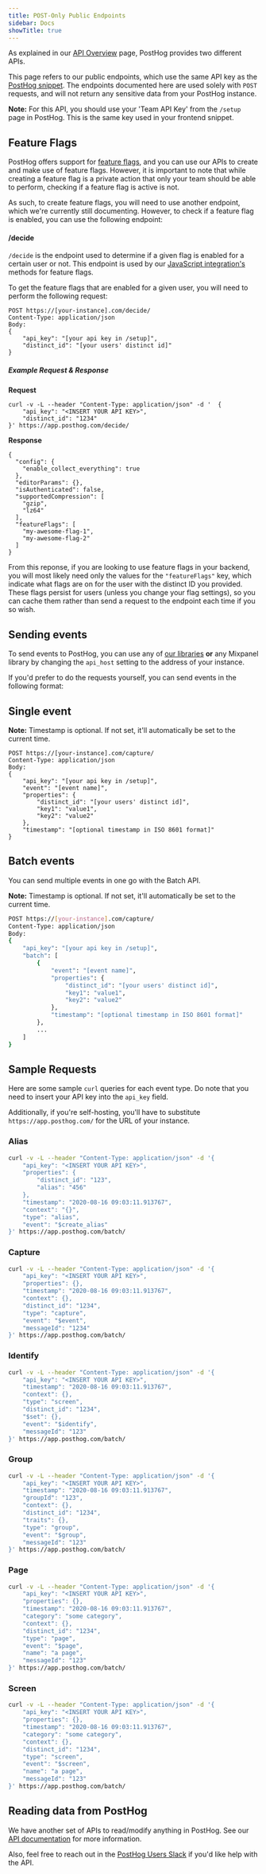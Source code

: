 ```yaml
---
title: POST-Only Public Endpoints
sidebar: Docs
showTitle: true
---
```


As explained in our [API Overview](/docs/api/api-overview) page, PostHog provides two different APIs. 

This page refers to our public endpoints, which use the same API key as the [PostHog snippet](/docs/integrations/js-integration). The endpoints documented here are used solely with `POST` requests, and will not return any sensitive data from your PostHog instance. 

**Note:** For this API, you should use your 'Team API Key' from the `/setup` page in PostHog. This is the same key used in your frontend snippet.

## Feature Flags

PostHog offers support for [feature flags](/docs/features/feature-flags), and you can use our APIs to create and make use of feature flags. However, it is important to note that while creating a feature flag is a private action that only your team should be able to perform, checking if a feature flag is active is not. 

As such, to create feature flags, you will need to use another endpoint, which we're currently still documenting. However, to check if a feature flag is enabled, you can use the following endpoint:

#### /decide

`/decide` is the endpoint used to determine if a given flag is enabled for a certain user or not. This endpoint is used by our [JavaScript integration's](/docs/integrations/js-integration) methods for feature flags.

To get the feature flags that are enabled for a given user, you will need to perform the following request:

```shell
POST https://[your-instance].com/decide/
Content-Type: application/json
Body:
{
    "api_key": "[your api key in /setup]",
    "distinct_id": "[your users' distinct id]"
}
```

##### Example Request & Response

**Request**

```shell
curl -v -L --header "Content-Type: application/json" -d '  {
    "api_key": "<INSERT YOUR API KEY>",
    "distinct_id": "1234"
}' https://app.posthog.com/decide/
```

**Response**

```shell
{
  "config": {
    "enable_collect_everything": true
  },
  "editorParams": {},
  "isAuthenticated": false,
  "supportedCompression": [
    "gzip",
    "lz64"
  ],
  "featureFlags": [
    "my-awesome-flag-1",
    "my-awesome-flag-2"
  ]
}
```

From this reponse, if you are looking to use feature flags in your backend, you will most likely need only the values for the `"featureFlags"` key, which indicate what flags are on for the user with the distinct ID you provided. These flags persist for users (unless you change your flag settings), so you can cache them rather than send a request to the endpoint each time if you so wish.


## Sending events

To send events to PostHog, you can use any of [our libraries](/docs/integrations) **or** any Mixpanel library by changing the `api_host` setting to the address of your instance. 

If you'd prefer to do the requests yourself, you can send events in the following format:

## Single event

**Note:** Timestamp is optional. If not set, it'll automatically be set to the current time.

```shell
POST https://[your-instance].com/capture/
Content-Type: application/json
Body:
{
    "api_key": "[your api key in /setup]",
    "event": "[event name]",
    "properties": {
        "distinct_id": "[your users' distinct id]",
        "key1": "value1",
        "key2": "value2"
    },
    "timestamp": "[optional timestamp in ISO 8601 format]"
}
```

## Batch events

You can send multiple events in one go with the Batch API.

**Note:** Timestamp is optional. If not set, it'll automatically be set to the current time.

```bash
POST https://[your-instance].com/capture/
Content-Type: application/json
Body:
{
    "api_key": "[your api key in /setup]",
    "batch": [
        {
            "event": "[event name]",
            "properties": {
                "distinct_id": "[your users' distinct id]",
                "key1": "value1",
                "key2": "value2"
            },
            "timestamp": "[optional timestamp in ISO 8601 format]"
        },
        ...
    ]
}
```

## Sample Requests

Here are some sample `curl` queries for each event type. Do note that you need to insert your API key into the `api_key` field.

Additionally, if you're self-hosting, you'll have to substitute `https://app.posthog.com/` for the URL of your instance.

### Alias

```bash
curl -v -L --header "Content-Type: application/json" -d '{
    "api_key": "<INSERT YOUR API KEY>",
    "properties": {
        "distinct_id": "123",
        "alias": "456"
    },
    "timestamp": "2020-08-16 09:03:11.913767",
    "context": "{}",
    "type": "alias",
    "event": "$create_alias"
}' https://app.posthog.com/batch/
```

### Capture

```bash
curl -v -L --header "Content-Type: application/json" -d '{
    "api_key": "<INSERT YOUR API KEY>",
    "properties": {},
    "timestamp": "2020-08-16 09:03:11.913767",
    "context": {},
    "distinct_id": "1234",
    "type": "capture",
    "event": "$event",
    "messageId": "1234"
}' https://app.posthog.com/batch/
```

### Identify

```bash
curl -v -L --header "Content-Type: application/json" -d '{
    "api_key": "<INSERT YOUR API KEY>",
    "timestamp": "2020-08-16 09:03:11.913767",
    "context": {},
    "type": "screen",
    "distinct_id": "1234",
    "$set": {},
    "event": "$identify",
    "messageId": "123"
}' https://app.posthog.com/batch/
```

### Group

```bash
curl -v -L --header "Content-Type: application/json" -d '{
    "api_key": "<INSERT YOUR API KEY>",
    "timestamp": "2020-08-16 09:03:11.913767",
    "groupId": "123",
    "context": {},
    "distinct_id": "1234",
    "traits": {},
    "type": "group",
    "event": "$group",
    "messageId": "123"
}' https://app.posthog.com/batch/
```

### Page

```bash
curl -v -L --header "Content-Type: application/json" -d '{
    "api_key": "<INSERT YOUR API KEY>",
    "properties": {},
    "timestamp": "2020-08-16 09:03:11.913767",
    "category": "some category",
    "context": {},
    "distinct_id": "1234",
    "type": "page",
    "event": "$page",
    "name": "a page",
    "messageId": "123"
}' https://app.posthog.com/batch/
```

### Screen

```bash
curl -v -L --header "Content-Type: application/json" -d '{
    "api_key": "<INSERT YOUR API KEY>",
    "properties": {},
    "timestamp": "2020-08-16 09:03:11.913767",
    "category": "some category",
    "context": {},
    "distinct_id": "1234",
    "type": "screen",
    "event": "$screen",
    "name": "a page",
    "messageId": "123"
}' https://app.posthog.com/batch/
```


## Reading data from PostHog

We have another set of APIs to read/modify anything in PostHog. See our [API documentation](/docs/api/api) for more information.

Also, feel free to reach out in the [PostHog Users Slack](https://join.slack.com/t/posthogusers/shared_invite/enQtOTY0MzU5NjAwMDY3LTc2MWQ0OTZlNjhkODk3ZDI3NDVjMDE1YjgxY2I4ZjI4MzJhZmVmNjJkN2NmMGJmMzc2N2U3Yjc3ZjI5NGFlZDQ) if you'd like help with the API.
